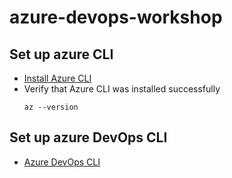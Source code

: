 # azure-devops-workshop

## Set up azure CLI
- [Install Azure CLI](https://learn.microsoft.com/en-us/cli/azure/install-azure-cli-linux?pivots=apt)
- Verify that Azure CLI was installed successfully
  ```
  az --version
  ```

## Set up azure DevOps CLI
- [Azure DevOps CLI](https://learn.microsoft.com/en-us/azure/devops/cli/?view=azure-devops)
